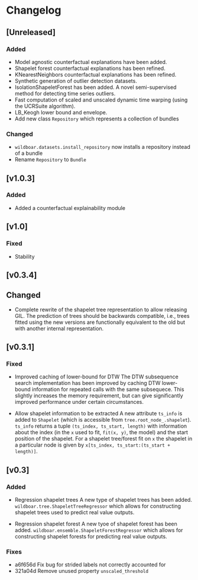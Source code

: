 # Changelog

## [Unreleased]

### Added
* Model agnostic counterfactual explanations have been added.
* Shapelet forest counterfactual explanations has been refined.
* KNearestNeighbors counterfactual explanations has been refined.
* Synthetic generation of outlier detection datasets.
* IsolationShapeletForest has been added. A novel semi-supervised method for detecting
  time series outliers.
* Fast computation of scaled and unscaled dynamic time warping (using the UCRSuite algorithm).
* LB_Keogh lower bound and envelope.
* Add new class `Repository` which represents a collection of bundles

### Changed

* `wildboar.datasets.install_repository` now installs a repository instead of a bundle
* Rename `Repository` to `Bundle`

## [v1.0.3]

### Added

* Added a counterfactual explainability module

## [v1.0]

### Fixed

* Stability

## [v0.3.4]

## Changed

* Complete rewrite of the shapelet tree representation to allow releasing GIL.
  The prediction of trees should be backwards compatible, i.e., trees fitted using
  the new versions are functionally equivalent to the old but with another internal
  representation.

## [v0.3.1]

### Fixed

* Improved caching of lower-bound for DTW 
  The DTW subsequence search implementation has been improved by caching
  DTW lower-bound information for repeated calls with the same
  subsequece. This slightly increases the memory requirement, but can
  give significantly improved performance under certain circumstances.
 
* Allow shapelet information to be extracted 
  A new attribute `ts_info` is added to `Shapelet` (which is accessible 
  from `tree.root_node_.shapelet`). `ts_info` returns a tuple
  `(ts_index, ts_start, length)` with information about the index (in 
  the `x` used to fit, `fit(x, y)`, the model) and the start position of 
  the shapelet. For a shapelet tree/forest fit on `x` the shapelet in a 
  particular node is given by `x[ts_index, ts_start:(ts_start + length)]`.
  
## [v0.3]

### Added
* Regression shapelet trees 
  A new type of shapelet trees has been added. 
  `wildboar.tree.ShapeletTreeRegressor` which allows for constructing shapelet
  trees used to predict real value outputs.

* Regression shapelet forest
  A new tyoe of shapelet forest has been added. 
  `wildboar.ensemble.ShapeletForestRegressor` which allows for constructing
  shapelet forests for predicting real value outputs.

### Fixes

 * a6f656d Fix bug for strided labels not correctly accounted for
 * 321a04d Remove unused property `unscaled_threshold`
